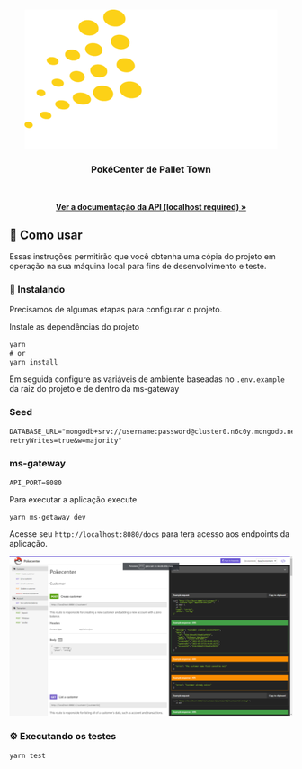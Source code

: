 <!-- PROJECT SHIELDS -->
<!-- ... -->

<!--
*** Estamos usando "reference style" do markdown para links por legibilidade.
*** Os links de referência são usados entre chaves [ ] ao invés de parênteses ( ).
*** @see https://www.markdownguide.org/basic-syntax/#reference-style-links
-->

<!-- RESUMO -->
<br />
<p align="center">
  <a href="https://github.com/mikecodejs/pokecenter-atem">
    <img src="./docs/assets/logo.png" alt="Logo" width="450" height="auto" style="max-width: 100%;" />
  </a>

  <h3 align="center">PokéCenter de Pallet Town</h3>
  <br />

  <p align="center">
    <a href="http://localhost:8080/docs">
      <strong>Ver a documentação da API (localhost required) »</strong>
    </a>
  </p>
</p>

## 🚀 Como usar

Essas instruções permitirão que você obtenha uma cópia do projeto em operação na sua máquina local para fins de desenvolvimento e teste.

### 🔧 Instalando

Precisamos de algumas etapas para configurar o projeto.

Instale as dependências do projeto

```
yarn
# or
yarn install
```

Em seguida configure as variáveis de ambiente baseadas no `.env.example` da raiz do projeto e de dentro da ms-gateway

### Seed 

```
DATABASE_URL="mongodb+srv://username:password@cluster0.n6c0y.mongodb.net/database?retryWrites=true&w=majority"
```

### ms-gateway

```
API_PORT=8080
```

Para executar a aplicação execute

```
yarn ms-getaway dev
```

Acesse seu `http://localhost:8080/docs` para tera acesso aos endpoints da aplicação.

<img src="./docs/assets/screen.png" alt="Logo" height="auto" style="max-width: 100%" />

### ⚙️ Executando os testes

```
yarn test
```